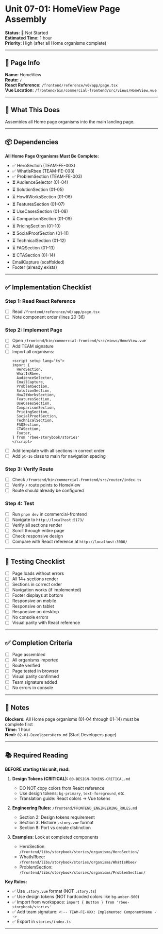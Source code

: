 # Unit 07-01: HomeView Page Assembly

**Status:** 🔴 Not Started  
**Estimated Time:** 1 hour  
**Priority:** High (after all Home organisms complete)

---

## 📍 Page Info

**Name:** HomeView  
**Route:** `/`  
**React Reference:** `/frontend/reference/v0/app/page.tsx`  
**Vue Location:** `/frontend/bin/commercial-frontend/src/views/HomeView.vue`

---

## 🎯 What This Does

Assembles all Home page organisms into the main landing page.

---

## 📦 Dependencies

**All Home Page Organisms Must Be Complete:**
- ✅ HeroSection (TEAM-FE-003)
- ✅ WhatIsRbee (TEAM-FE-003)
- ✅ ProblemSection (TEAM-FE-003)
- ⏳ AudienceSelector (01-04)
- ⏳ SolutionSection (01-05)
- ⏳ HowItWorksSection (01-06)
- ⏳ FeaturesSection (01-07)
- ⏳ UseCasesSection (01-08)
- ⏳ ComparisonSection (01-09)
- ⏳ PricingSection (01-10)
- ⏳ SocialProofSection (01-11)
- ⏳ TechnicalSection (01-12)
- ⏳ FAQSection (01-13)
- ⏳ CTASection (01-14)
- EmailCapture (scaffolded)
- Footer (already exists)

---

## ✅ Implementation Checklist

### Step 1: Read React Reference
- [ ] Read `/frontend/reference/v0/app/page.tsx`
- [ ] Note component order (lines 20-36)

### Step 2: Implement Page
- [ ] Open `/frontend/bin/commercial-frontend/src/views/HomeView.vue`
- [ ] Add TEAM signature
- [ ] Import all organisms:
  ```vue
  <script setup lang="ts">
  import {
    HeroSection,
    WhatIsRbee,
    AudienceSelector,
    EmailCapture,
    ProblemSection,
    SolutionSection,
    HowItWorksSection,
    FeaturesSection,
    UseCasesSection,
    ComparisonSection,
    PricingSection,
    SocialProofSection,
    TechnicalSection,
    FAQSection,
    CTASection,
    Footer,
  } from 'rbee-storybook/stories'
  </script>
  ```
- [ ] Add template with all sections in correct order
- [ ] Add `pt-16` class to main for navigation spacing

### Step 3: Verify Route
- [ ] Check `/frontend/bin/commercial-frontend/src/router/index.ts`
- [ ] Verify `/` route points to HomeView
- [ ] Route should already be configured

### Step 4: Test
- [ ] Run `pnpm dev` in commercial-frontend
- [ ] Navigate to `http://localhost:5173/`
- [ ] Verify all sections render
- [ ] Scroll through entire page
- [ ] Check responsive design
- [ ] Compare with React reference at `http://localhost:3000/`

---

## 🧪 Testing Checklist

- [ ] Page loads without errors
- [ ] All 14+ sections render
- [ ] Sections in correct order
- [ ] Navigation works (if implemented)
- [ ] Footer displays at bottom
- [ ] Responsive on mobile
- [ ] Responsive on tablet
- [ ] Responsive on desktop
- [ ] No console errors
- [ ] Visual parity with React reference

---

## ✅ Completion Criteria

- [ ] Page assembled
- [ ] All organisms imported
- [ ] Route verified
- [ ] Page tested in browser
- [ ] Visual parity confirmed
- [ ] Team signature added
- [ ] No errors in console

---

## 📝 Notes

**Blockers:** All Home page organisms (01-04 through 01-14) must be complete first  
**Time:** 1 hour  
**Next:** `02-01-DevelopersHero.md` (Start Developers page)

---

## 📚 Required Reading

**BEFORE starting this unit, read:**

1. **Design Tokens (CRITICAL):** `00-DESIGN-TOKENS-CRITICAL.md`
   - DO NOT copy colors from React reference
   - Use design tokens: `bg-primary`, `text-foreground`, etc.
   - Translation guide: React colors → Vue tokens

2. **Engineering Rules:** `/frontend/FRONTEND_ENGINEERING_RULES.md`
   - Section 2: Design tokens requirement
   - Section 3: Histoire `.story.vue` format
   - Section 8: Port vs create distinction

3. **Examples:** Look at completed components
   - HeroSection: `/frontend/libs/storybook/stories/organisms/HeroSection/`
   - WhatIsRbee: `/frontend/libs/storybook/stories/organisms/WhatIsRbee/`
   - ProblemSection: `/frontend/libs/storybook/stories/organisms/ProblemSection/`

**Key Rules:**
- ✅ Use `.story.vue` format (NOT `.story.ts`)
- ✅ Use design tokens (NOT hardcoded colors like `bg-amber-500`)
- ✅ Import from workspace: `import { Button } from 'rbee-storybook/stories'`
- ✅ Add team signature: `<!-- TEAM-FE-XXX: Implemented ComponentName -->`
- ✅ Export in `stories/index.ts`

---

